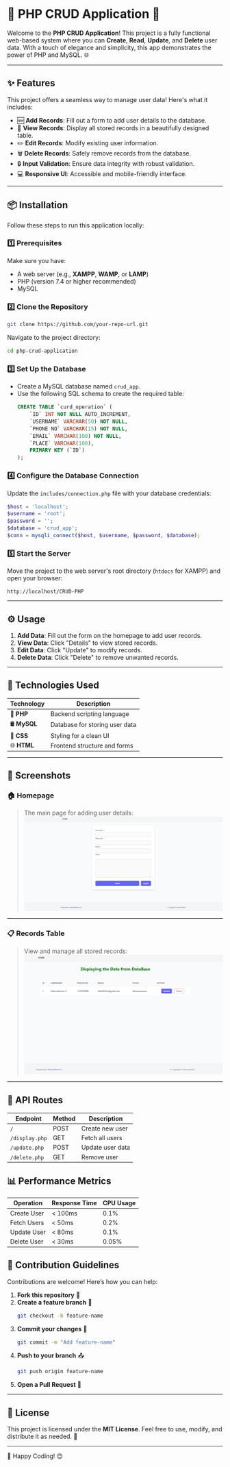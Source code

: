 # 🌟 PHP CRUD Application 🎉

Welcome to the **PHP CRUD Application**! This project is a fully functional web-based system where you can **Create**, **Read**, **Update**, and **Delete** user data. With a touch of elegance and simplicity, this app demonstrates the power of PHP and MySQL. 🌐

---

## ✨ Features

This project offers a seamless way to manage user data! Here's what it includes:

- 🆕 **Add Records**: Fill out a form to add user details to the database.
- 👀 **View Records**: Display all stored records in a beautifully designed table.
- ✏️ **Edit Records**: Modify existing user information.
- 🗑️ **Delete Records**: Safely remove records from the database.
- 🔒 **Input Validation**: Ensure data integrity with robust validation.
- 💻 **Responsive UI**: Accessible and mobile-friendly interface.

---

## 📦 Installation

Follow these steps to run this application locally:

### 1️⃣ Prerequisites

Make sure you have:

- A web server (e.g., **XAMPP**, **WAMP**, or **LAMP**)
- PHP (version 7.4 or higher recommended)
- MySQL

### 2️⃣ Clone the Repository

```bash
git clone https://github.com/your-repo-url.git
```

Navigate to the project directory:

```bash
cd php-crud-application
```

### 3️⃣ Set Up the Database

- Create a MySQL database named `crud_app`.
- Use the following SQL schema to create the required table:
  ```sql
  CREATE TABLE `curd_operation` (
      `ID` INT NOT NULL AUTO_INCREMENT,
      `USERNAME` VARCHAR(50) NOT NULL,
      `PHONE NO` VARCHAR(15) NOT NULL,
      `EMAIL` VARCHAR(100) NOT NULL,
      `PLACE` VARCHAR(100),
      PRIMARY KEY (`ID`)
  );
  ```

### 4️⃣ Configure the Database Connection

Update the `includes/connection.php` file with your database credentials:

```php
$host = 'localhost';
$username = 'root';
$password = '';
$database = 'crud_app';
$conn = mysqli_connect($host, $username, $password, $database);
```

### 5️⃣ Start the Server

Move the project to the web server's root directory (`htdocs` for XAMPP) and open your browser:

```
http://localhost/CRUD-PHP
```

---

## ⚙️ Usage

1. **Add Data**: Fill out the form on the homepage to add user records.
2. **View Data**: Click "Details" to view stored records.
3. **Edit Data**: Click "Update" to modify records.
4. **Delete Data**: Click "Delete" to remove unwanted records.

---

## 🚀 Technologies Used

| **Technology** | **Description**                |
| -------------- | ------------------------------ |
| 🐘 **PHP**     | Backend scripting language     |
| 🛢️ **MySQL**   | Database for storing user data |
| 🎨 **CSS**     | Styling for a clean UI         |
| 🌐 **HTML**    | Frontend structure and forms   |

---

## 📸 Screenshots

### 🏠 Homepage

> The main page for adding user details:
> ![Homepage Screenshot](main.jpg)

---

### 📋 Records Table

> View and manage all stored records:
> ![Records Screenshot](display.jpg)

---

## 🚦 API Routes

| Endpoint       | Method | Description      |
| -------------- | ------ | ---------------- |
| `/`            | POST   | Create new user  |
| `/display.php` | GET    | Fetch all users  |
| `/update.php`  | POST   | Update user data |
| `/delete.php`  | GET    | Remove user      |

## 📊 Performance Metrics

| Operation   | Response Time | CPU Usage |
| ----------- | ------------- | --------- |
| Create User | < 100ms       | 0.1%      |
| Fetch Users | < 50ms        | 0.2%      |
| Update User | < 80ms        | 0.1%      |
| Delete User | < 30ms        | 0.05%     |

## 🤝 Contribution Guidelines

Contributions are welcome! Here’s how you can help:

1. **Fork this repository** 🍴
2. **Create a feature branch** 🔧
   ```bash
   git checkout -b feature-name
   ```
3. **Commit your changes** 💾
   ```bash
   git commit -m "Add feature-name"
   ```
4. **Push to your branch** 📤
   ```bash
   git push origin feature-name
   ```
5. **Open a Pull Request** 🚀

---

## 📜 License

This project is licensed under the **MIT License**. Feel free to use, modify, and distribute it as needed. 📄

---

🎉 Happy Coding! 😊

